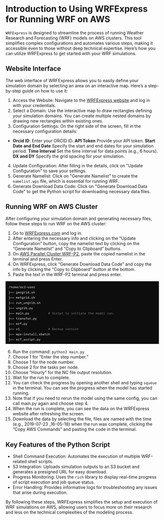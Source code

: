 # Introduction to Using WRFExpress for Running WRF on AWS

`WRFExpress` is designed to streamline the process of running Weather Research and Forecasting (WRF) models on AWS clusters. This tool simplifies complex configurations and automates various steps, making it accessible even to those without deep technical expertise. Here’s how you can utilize WRFExpress to get started with your WRF simulations.

## Website Interface

The web interface of WRFExpress allows you to easily define your simulation domain by selecting an area on an interactive map. Here’s a step-by-step guide on how to use it:

1. Access the Website: Navigate to the [WRFExpress website](https://wrfexpress.com) and log in with your credentials.
2. Select a Domain: Use the interactive map to draw rectangles defining your simulation domains. You can create multiple nested domains by drawing new rectangles within existing ones.
3. Configuration Settings: On the right side of the screen, fill in the necessary configuration details:

<ul>
   <li>
      <b>Orcid ID</b>: Enter your ORCID ID.
      <b>API Token</b> Provide your API token.
      <b>Start Date and End Date</b> Specify the start and end dates for your simulation period.
      <b>Time Interval</b> Set the time interval for data points (e.g., 6 hours).
      <b>DX and DY</b> Specify the grid spacing for your simulation.
   </li>
</ul>

4. Update Configuration: After filling in the details, click on "Update Configuration" to save your settings.
5. Generate Namelist: Click on "Generate Namelist" to create the `namelist.wps` file, which is essential for running WRF.
6. Generate Download Data Code: Click on "Generate Download Data Code" to get the Python script for downloading necessary data files.

## Running WRF on AWS Cluster

After configuring your simulation domain and generating necessary files, follow these steps to run WRF on the AWS cluster:

1. Go to [WRFExpress.com](https://wrfexpress.com) and log in.
2. After entering the necessary info and clicking on the ”Update Configuration” button, copy the namelist text by clicking on the “Generate Namelist” and “Copy to Clipboard” buttons.
3. On [AWS Parallel Cluster WRF-P2](https://pcui-auth-3de65d10-76cb-11ee-9cab-02f64d93270f.auth.us-east-2.amazoncognito.com/login?response_type=code&client_id=6hl2fttmbkt04ck3iq353ona9d&scope=openid&redirect_uri=https://x6ekiatuyb.execute-api.us-east-2.amazonaws.com/login&state=563j3c0he2fgb), paste the copied namelist in the terminal and press Enter.
4. On WRFExpress, click “Generate Download Data Code” and copy the info by clicking the “Copy to Clipboard” button at the bottom.
5. Paste the text in the WRF-P2 terminal and press enter.

![Website Environment](images/index/1_.png)

6. Run the command: `python3 main.py`
7. Choose 1 for ”Enter the step number.”
8. Choose 1 for the node number.
9. Choose 2 for the tasks per node.
10. Choose ”Hourly” for the NC file output resolution.
11. Wait for the run to complete.
12. You can check the progress by opening another shell and typing `squeue` in the terminal. You can see the progress when the model has started running.
13. Note that if you need to rerun the model using the same config, you can call main.py again and choose step 4.
14. When the run is complete, you can see the data on the WRFExpress website after refreshing the screen.
15. Download the data by selecting the file, files are named with the time (e.g., 2019-07-23 _16-05-18) when the run was complete, clicking the “Copy AWS Commands” and pasting the code in the terminal.

## Key Features of the Python Script

- Shell Command Execution: Automates the execution of multiple WRF-related shell scripts.
- S3 Integration: Uploads simulation outputs to an S3 bucket and generates a presigned URL for easy download.
- Progress Monitoring: Uses the `rich` library to display real-time progress of script execution and job queue status.
- Error Handling: Provides informative logs for troubleshooting any issues that arise during execution.

By following these steps, WRFExpress simplifies the setup and execution of WRF simulations on AWS, allowing users to focus more on their research and less on the technical complexities of the modeling process.
